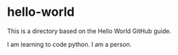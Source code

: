 # hello-world
This is a directory based on the Hello World GitHub guide.

I am learning to code python. I am a person.
